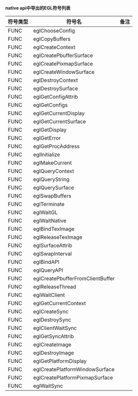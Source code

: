 **native api中导出的EGL符号列表**

|符号类型|符号名|备注|
| --- | --- | --- |
|FUNC|eglChooseConfig||
|FUNC|eglCopyBuffers||
|FUNC|eglCreateContext||
|FUNC|eglCreatePbufferSurface||
|FUNC|eglCreatePixmapSurface||
|FUNC|eglCreateWindowSurface||
|FUNC|eglDestroyContext||
|FUNC|eglDestroySurface||
|FUNC|eglGetConfigAttrib||
|FUNC|eglGetConfigs||
|FUNC|eglGetCurrentDisplay||
|FUNC|eglGetCurrentSurface||
|FUNC|eglGetDisplay||
|FUNC|eglGetError||
|FUNC|eglGetProcAddress||
|FUNC|eglInitialize||
|FUNC|eglMakeCurrent||
|FUNC|eglQueryContext||
|FUNC|eglQueryString||
|FUNC|eglQuerySurface||
|FUNC|eglSwapBuffers||
|FUNC|eglTerminate||
|FUNC|eglWaitGL||
|FUNC|eglWaitNative||
|FUNC|eglBindTexImage||
|FUNC|eglReleaseTexImage||
|FUNC|eglSurfaceAttrib||
|FUNC|eglSwapInterval||
|FUNC|eglBindAPI||
|FUNC|eglQueryAPI||
|FUNC|eglCreatePbufferFromClientBuffer||
|FUNC|eglReleaseThread||
|FUNC|eglWaitClient||
|FUNC|eglGetCurrentContext||
|FUNC|eglCreateSync||
|FUNC|eglDestroySync||
|FUNC|eglClientWaitSync||
|FUNC|eglGetSyncAttrib||
|FUNC|eglCreateImage||
|FUNC|eglDestroyImage||
|FUNC|eglGetPlatformDisplay||
|FUNC|eglCreatePlatformWindowSurface||
|FUNC|eglCreatePlatformPixmapSurface||
|FUNC|eglWaitSync||
